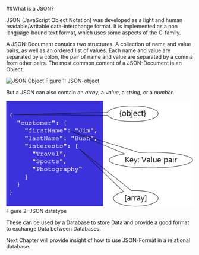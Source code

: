 ##What is a JSON?

JSON (JavaScript Object Notation) was developed as a light and human readable/writable data-interchange format.
It is implemented as a non language-bound text format, which uses some aspects of the C-family. 

A JSON-Document contains two structures. A collection of name and value pairs, as well as an ordered list of values.
Each name and value are separated by a colon, the pair of name and value are separated by a comma from other pairs. 
The most common content of a JSON-Document is an Object.

![JSON Object](https://www.json.org/img/object.png)
Figure 1: JSON-object

But a JSON can also contain an *array*, a *value*, a *string*, or a *number*.

![JSON](https://raw.githubusercontent.com/DerUniMax/katacoda-scenarios/main/JSONinDB/assets/JSON.png)
Figure 2: JSON datatype

These can be used by a Database to store Data and provide a good format to exchange Data between Databases.

Next Chapter will provide insight of how to use JSON-Format in a relational database.